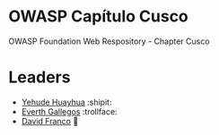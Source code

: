 # OWASP Capítulo Cusco
OWASP Foundation Web Respository - Chapter Cusco

# Leaders
- [Yehude Huayhua](https://twitter.com/yehuju) :shipit:
- [Everth Gallegos](https://twitter.com/perverthso) :trollface:
- [David Franco](https://twitter.com/AlainDvid) :fox_face:
